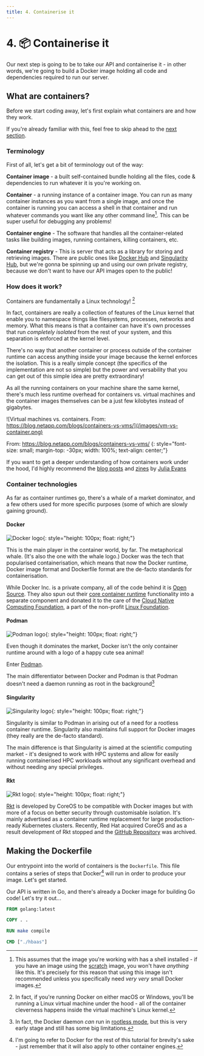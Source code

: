 ```yaml
---
title: 4. Containerise it
---
```


# 4. :package: Containerise it

Our next step is going to be to take our API and containerise it - in other words, we're going to build a Docker image holding all code and dependencies required to run our server.

## What are containers?

Before we start coding away, let's first explain what containers are and how they work.

If you're already familiar with this, feel free to skip ahead to the [next section](#making-the-dockerfile).

### Terminology

First of all, let's get a bit of terminology out of the way:

**Container image** - a built self-contained bundle holding all the files, code & dependencies to run whatever it is you're working on.

**Container** - a running instance of a container image. You can run as many container instances as you want from a single image, and once the container is running you can access a shell in that container and run whatever commands you want like any other command line[^1]. This can be super useful for debugging any problems!

[^1]: This assumes that the image you're working with has a shell installed - if you have an image using the [scratch](https://hub.docker.com/_/scratch) image, you won't have *anything* like this. It's precisely for this reason that using this image isn't recommended unless you specifically need *very very* small Docker images.

**Container engine** - The software that handles all the container-related tasks like building images, running containers, killing containers, etc.

**Container registry** - This is server that acts as a library for storing and retrieving images. There are public ones like [Docker Hub](https://hub.docker.com/) and [Singularity Hub](https://singularityhub.com/), but we're gonna be spinning up and using our own private registry, because we don't want to have our API images open to the public!

### How does it work?

Containers are fundamentally a Linux technology! [^2]

[^2]: In fact, if you're running Docker on either macOS or Windows, you'll be running a Linux virtual machine under the hood - all of the container cleverness happens inside the virtual machine's Linux kernel.

In fact, containers are really a collection of features of the Linux kernel that enable you to namespace things like filesystems, processes, networks and memory. What this means is that a container can have it's own processes that run *completely isolated* from the rest of your system, and this separation is enforced at the kernel level.

There's no way that another container or process outside of the container runtime can access anything inside your image because the kernel enforces the isolation. This is a really simple concept (the specifics of the implementation are not so simple) but the power and versability that you can get out of this simple idea are pretty extraordinary!

As all the running containers on your machine share the same kernel, there's much less runtime overhead for containers vs. virtual machines and the container images themselves can be a just few kilobytes instead of gigabytes.

![Virtual machines vs. containers. From: https://blog.netapp.com/blogs/containers-vs-vms/](/images/vm-vs-container.png)

From: https://blog.netapp.com/blogs/containers-vs-vms/
{: style="font-size: small; margin-top: -30px; width: 100%; text-align: center;"}

If you want to get a deeper understanding of how containers work under the hood, I'd highly recommend the [blog posts](https://jvns.ca/categories/containers/) and [zines](https://wizardzines.com/zines/containers/) by [Julia Evans](https://twitter.com/b0rk)

### Container technologies

As far as container runtimes go, there's a whale of a market dominator, and a few others used for more specific purposes (some of which are slowly gaining ground).

#### Docker

![Docker logo](images/docker.png){: style="height: 100px; float: right;"}

This is the main player in the container world, by far. The metaphorical whale. (It's also the one with the whale logo.) Docker was the tech that popularised containerisation, which means that now the Docker runtime, Docker image format and Dockerfile format are the de-facto standards for containerisation.

While Docker Inc. is a private company, all of the code behind it is [Open Source](https://github.com/docker/). They also spun out their [core container runtime](https://containerd.io/) functionality into a separate component and donated it to the care of the [Cloud Native Computing Foundation](https://www.cncf.io/), a part of the non-profit [Linux Foundation](https://www.linuxfoundation.org/).

#### Podman

![Podman logo](images/podman.svg){: style="height: 100px; float: right;"}

Even though it dominates the market, Docker isn't the only container runtime around with a logo of a happy cute sea animal!

Enter [Podman](https://podman.io/).

The main differentiator between Docker and Podman is that Podman doesn't need a daemon running as root in the background[^3]

[^3]:
    In fact, the Docker daemon *can* run in [rootless mode](https://docs.docker.com/engine/security/rootless/), but this is very early stage and still has some big limitations.

#### Singularity

![Singularity logo](images/singularity.svg){: style="height: 100px; float: right;"}

Singularity is similar to Podman in arising out of a need for a rootless container runtime. Singularity also maintains full support for Docker images (they really are the de-facto standard).

The main difference is that Singularity is aimed at the scientific computing market - it's designed to work with HPC systems and allow for easily running containerised HPC workloads without any significant overhead and without needing any special privileges.

#### Rkt

![Rkt logo](images/rkt.svg){: style="height: 100px; float: right;"}

[Rkt](https://coreos.com/rkt/) is developed by CoreOS to be compatible with Docker images but with more of a focus on better security through customisable isolation. It's mainly advertised as a container runtime replacement for large production-ready Kubernetes clusters. Recently, Red Hat acquired CoreOS and as a result development of Rkt stopped and the [GitHub Repository](https://github.com/rkt/rkt) was archived.

## Making the Dockerfile

Our entrypoint into the world of containers is the `Dockerfile`. This file contains a series of steps that Docker[^4] will run in order to produce your image. Let's get started.

Our API is written in Go, and there's already a Docker image for building Go code! Let's try it out...

```dockerfile
FROM golang:latest

COPY . .

RUN make compile

CMD ["./hbaas"]
```

[^4]: I'm going to refer to Docker for the rest of this tutorial for brevity's sake - just remember that it will also apply to other container engines.

